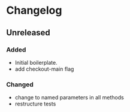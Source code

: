 # Changelog

## Unreleased

### Added

- Initial boilerplate.
- add checkout-main flag

### Changed

- change to named parameters in all methods
- restructure tests
